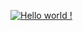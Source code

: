[![Hello world !](https://github.com/kiruija/hello_world/actions/workflows/hello_world.yml/badge.svg?branch=main&event=workflow_dispatch)](https://github.com/kiruija/hello_world/actions/workflows/hello_world.yml)
